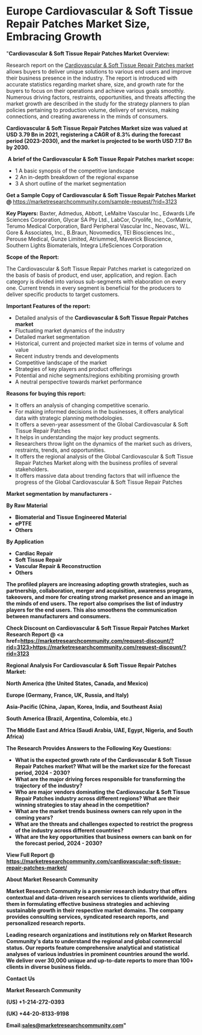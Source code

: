 # Europe Cardiovascular & Soft Tissue Repair Patches Market Size, Embracing Growth
"<strong>Cardiovascular & Soft Tissue Repair Patches Market Overview:</strong>

Research report on the <a href=https://marketresearchcommunity.com/cardiovascular-soft-tissue-repair-patches-market/>Cardiovascular & Soft Tissue Repair Patches market</a> allows buyers to deliver unique solutions to various end users and improve their business presence in the industry. The report is introduced with accurate statistics regarding market share, size, and growth rate for the buyers to focus on their operations and achieve various goals smoothly. Numerous driving factors, restraints, opportunities, and threats affecting the market growth are described in the study for the strategy planners to plan policies pertaining to production volume, delivery of services, making connections, and creating awareness in the minds of consumers.

<strong>Cardiovascular & Soft Tissue Repair Patches Market size was valued at USD 3.79 Bn in 2021, registering a CAGR of 8.3% during the forecast period (2023-2030), and the market is projected to be worth USD 7.17 Bn by 2030.</strong>

 <Strong>A brief of the Cardiovascular & Soft Tissue Repair Patches market scope:</Strong>
<ul>
 <li>1  A basic synopsis of the competitive landscape</li>
 <li>2  An in-depth breakdown of the regional expanse</li>
 <li>3  A short outline of the market segmentation</li>
</ul>
<strong>Get a Sample Copy of Cardiovascular & Soft Tissue Repair Patches Market @ </b></strong><a href=https://marketresearchcommunity.com/sample-request/?rid=3123><u>https://marketresearchcommunity.com/sample-request/?rid=3123</u></a>

<strong>Key Players:</strong> 
Baxter, Admedus, Abbott, LeMaitre Vascular Inc., Edwards Life Sciences Corporation, Glycar SA Pty Ltd., LabCor, Cryolife, Inc., CorMatrix, Terumo Medical Corporation, Bard Peripheral Vascular Inc., Neovasc, W.L. Gore &amp; Associates, Inc., B.Braun, Novomedics, TEI Biosciences Inc., Perouse Medical, Gunze Limited, Atriummed, Maverick Bioscience, Southern Lights Biomaterials, Integra LifeSciences Corporation

<strong>Scope of the Report:</strong>

The Cardiovascular & Soft Tissue Repair Patches market is categorized on the basis of basis of product, end user, application, and region. Each category is divided into various sub-segments with elaboration on every one. Current trends in every segment is beneficial for the producers to deliver specific products to target customers.

<strong><b>Important Features of the report:</b></strong>
<ul>
  <li>Detailed analysis of the <strong><b>Cardiovascular & Soft Tissue Repair Patches </b></strong><strong><b>market</b></strong></li>
  <li>Fluctuating market dynamics of the industry</li>
  <li>Detailed market segmentation</li>
  <li>Historical, current and projected market size in terms of volume and value</li>
  <li>Recent industry trends and developments</li>
  <li>Competitive landscape of the market</li>
  <li>Strategies of key players and product offerings</li>
  <li>Potential and niche segments/regions exhibiting promising growth</li>
  <li>A neutral perspective towards market performance</li>
</ul>
<strong><b>Reasons for buying this report:</b></strong>
<ul>
  <li>It offers an analysis of changing competitive scenario.</li>
  <li>For making informed decisions in the businesses, it offers analytical data with strategic planning methodologies.</li>
  <li>It offers a seven-year assessment of the Global Cardiovascular & Soft Tissue Repair Patches</li>
  <li>It helps in understanding the major key product segments.</li>
  <li>Researchers throw light on the dynamics of the market such as drivers, restraints, trends, and opportunities.</li>
  <li>It offers the regional analysis of the Global Cardiovascular & Soft Tissue Repair Patches Market along with the business profiles of several stakeholders.</li>
  <li>It offers massive data about trending factors that will influence the progress of the Global Cardiovascular & Soft Tissue Repair Patches</li>
</ul>

<strong>Market segmentation by manufacturers -</strong>


<strong><strong>By Raw Material</strong></h4>
<ul>
 	<li>Biomaterial and Tissue Engineered Material</li>
 	<li>ePTFE</li>
 	<li>Others</li>
</ul>
<strong><strong>By Application</strong></h4>
<ul>
 	<li>Cardiac Repair</li>
 	<li>Soft Tissue Repair</li>
 	<li>Vascular Repair &amp; Reconstruction</li>
 	<li>Others</li>
</ul>

The profiled players are increasing adopting growth strategies, such as partnership, collaboration, merger and acquisition, awareness programs, takeovers, and more for creating strong market presence and an image in the minds of end users. The report also comprises the list of industry players for the end users. This also smoothens the communication between manufacturers and consumers.

<strong><b>Check Discount on Cardiovascular & Soft Tissue Repair Patches Market Research Report @ </b></strong><a href=https://marketresearchcommunity.com/request-discount/?rid=3123><u>https://marketresearchcommunity.com/request-discount/?rid=3123</u></a>

<strong>Regional Analysis For Cardiovascular & Soft Tissue Repair Patches Market:</strong>

<strong>North America</strong> (the United States, Canada, and Mexico)

<strong>Europe</strong> (Germany, France, UK, Russia, and Italy)

<strong>Asia-Pacific</strong> (China, Japan, Korea, India, and Southeast Asia)

<strong>South America</strong> (Brazil, Argentina, Colombia, etc.)

<strong>The Middle East and Africa</strong> (Saudi Arabia, UAE, Egypt, Nigeria, and South Africa)

<strong>The Research Provides Answers to the Following Key Questions:</strong>
<ul>
 	<li>What is the expected growth rate of the Cardiovascular & Soft Tissue Repair Patches market? What will be the market size for the forecast period, 2024 - 2030?</li>
 	<li>What are the major driving forces responsible for transforming the trajectory of the industry?</li>
 	<li>Who are major vendors dominating the Cardiovascular & Soft Tissue Repair Patches industry across different regions? What are their winning strategies to stay ahead in the competition?</li>
 	<li>What are the market trends business owners can rely upon in the coming years?</li>
 	<li>What are the threats and challenges expected to restrict the progress of the industry across different countries?</li>
 	<li>What are the key opportunities that business owners can bank on for the forecast period, 2024 - 2030?</li>
</ul>

<strong>View Full Report @</strong> <a href=https://marketresearchcommunity.com/cardiovascular-soft-tissue-repair-patches-market/>https://marketresearchcommunity.com/cardiovascular-soft-tissue-repair-patches-market/</a>

<strong>About Market Research Community</strong>

Market Research Community is a premier research industry that offers contextual and data-driven research services to clients worldwide, aiding them in formulating effective business strategies and achieving sustainable growth in their respective market domains. The company provides consulting services, syndicated research reports, and personalized research reports.

Leading research organizations and institutions rely on Market Research Community's data to understand the regional and global commercial status. Our reports feature comprehensive analytical and statistical analyses of various industries in prominent countries around the world. We deliver over 30,000 unique and up-to-date reports to more than 100+ clients in diverse business fields.

<strong>Contact Us</strong>

<strong>Market Research Community</strong>

(US) +1-214-272-0393

(UK) +44-20-8133-9198

<strong>Email:</strong>sales@marketresearchcommunity.com"

